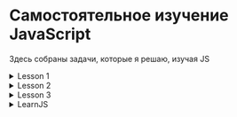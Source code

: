 Самостоятельное изучение JavaScript
====
Здесь собраны задачи, которые я решаю, изучая JS
<details>
<summary>Lesson 1</summary>

 1. Необходимо пользователя попросить ввести температуру в градусах Цельсия,
преобразовать введенное пользователем значение в соответствующую температуру
в градусах по Фаренгейту и вывести в alert сообщение с текстом:
"Цельсий: {C}, Фаренгейт: {F}"
Где вместо {C} и {F} должны быть подставлены соответствующие значения, которые
были получены ранее.
Формула перевода градусов Цельсия в градусы Фаренгейта:
градусы Фаренгейта = (9 / 5) * градусы Цельсия + 32

Уточнение: пользователь всегда вводит корректное число.

2. Необходимо создать переменную name, записать в эту переменную свое имя.
Необходимо также создать переменную admin и присвоить этой переменной значение
из переменной name.
Вывести значение переменной admin в консоль.

3. Вывод выражений в консоль. Над каждым выводом в консоль необходимо объяснить почему мы получаем такой
результат.
+ 10 + 10 + "10"
+ 10 + "10" + 10
+ 10 + 10 + +"10"
+ 10 / -""
+ 10 / +"2,5"

4. Необходимо от пользователя получить число и вывести разряды числа, а именно: количество сотен, десятков и единиц.
</details>
<details>
<summary>Lesson 2</summary>

1. Разбор различий префиксной и постфиксной формы инкремента

2. Комментарий кода внутри. Операции присваивания и матем. операции

3. Задача: 

    Необходимо попросить пользователя ввести два числа в переменные `a` и `b`.
    Необходимо вывести в консоль один результат из следующих проверок:
    1. Если оба числа в переменных `a` и `b` положительные, вывести разность
    чисел `a` и `b`, а именно, вычесть из переменной `a` значение переменной `b`.
    2. Если оба числа в переменных `a` и `b` отрицательные, вывести произведение
    чисел `a` и `b`.
    3. Если числа в переменных `a` и `b` разных знаков, вывести сумму чисел
    `a` и `b`.
    В остальных случаях программа не должна ничего выводить.

4. Необходимо реализовать четыре функции, каждая функция должна принимать по два
числа и выполнять одну из операций (каждая функция выполняет одну из них):

    1. Сложение
    2. Разность
    3. Умножение
    4. Деление

5. Создание простого калькулятора ("+", "-", "*", "/".) - функция mathoperation(arg1, arg2, operation)

6. Решение задачи:

    Необходимо реализовать функцию, которая будет принимать первым аргументом
    целое положительное число, в следующих трех аргументах функция принимает слова
    в разных склонениях.
    Функция должна возвращать одно из трех переданных в параметры слов подходящее
    под число, которое передано первым аргументом.

    Пример:
    console.log(declinationOfNumber(1, "яблоко", "яблока", "яблок")); // "яблоко"
    console.log(declinationOfNumber(2, "мяч", "мяча", "мячей")); // "мяча"
    console.log(declinationOfNumber(5, "стул", "стула", "стульев")); // "стульев"

    Функция должна работать с любым словом и любым целым положительным числом.
    Все аргументы, которые будут передаваться функции будут верны.

</details>

<details>
<summary>Lesson 3</summary>

1. Необходимо с помощью цикла for вывести следующие 11 строк в консоль:
0 – это ноль
1 – нечетное число
2 – четное число
3 – нечетное число
…
10 – четное число

2. Необходимо из объекта, который лежит в константе post вывести значения, к
которым приписан комментарий, в консоль.

3. Дан массив products, необходимо цену каждого продукта уменьшить на 15% используя
метод forEach.

4.
- Необходимо вывести в консоль массив продуктов в котором есть хоть одна
фотография используя метод filter. Исходные данные - массив products.
- Необходимо отсортировать массив products используя метод sort по цене,
начиная с самой маленькой, заканчивая самой большой ценой, после чего вывести
отсортированный массив в консоль.

5. Вывести с помощью цикла for числа от 0 до 9, НЕ используя тело цикла. То есть
выглядеть должно примерно так: for(…){/* здесь пусто */}

6. Вывести горку в консоль (используя цикл for), как показано на рисунке, только у вашей горки должно быть 20 рядов, а не 5:

```
x
xx
xxx
xxxx
xxxxx
```
</details>

<details>
<summary>LearnJS</summary>

1. Напишите функцию isEmpty(obj), которая возвращает true, если у объекта нет свойств, иначе false.

2. У нас есть объект, в котором хранятся зарплаты нашей команды. Напишите код для суммирования всех зарплат и сохраните результат в переменной sum. Должно получиться 390.
Если объект salaries пуст, то результат должен быть 0.

3. Создайте функцию multiplyNumeric(obj), которая умножает все числовые свойства объекта obj на 2. Обратите внимание, что multiplyNumeric не нужно ничего возвращать. Следует напрямую изменять объект.
P.S. Используйте typeof для проверки, что значение свойства числовое.

</details>